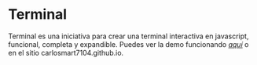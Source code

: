 # Terminal
Terminal es una iniciativa para crear una terminal interactiva en javascript, funcional, completa y expandible.
Puedes ver la demo funcionando <a href="http://carlosmart7104.github.io/Terminal/" target="_blank"><i>aquí</i></a> o en el sitio carlosmart7104.github.io.
